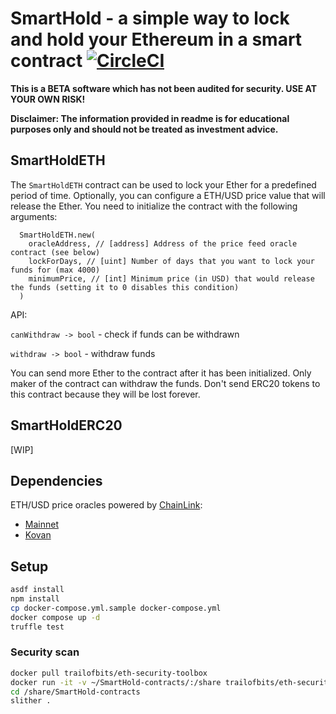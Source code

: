 # SmartHold - a simple way to lock and hold your Ethereum in a smart contract [![CircleCI](https://circleci.com/gh/pawurb/SmartHold-contracts.svg?style=svg)](https://circleci.com/gh/pawurb/SmartHold-contracts)

**This is a BETA software which has not been audited for security. USE AT YOUR OWN RISK!**

**Disclaimer: The information provided in readme is for educational purposes only and should not be treated as investment advice.**

## SmartHoldETH

The `SmartHoldETH` contract can be used to lock your Ether for a predefined period of time. Optionally, you can configure a ETH/USD price value that will release the Ether. You need to initialize the contract with the following arguments:

```nodejs
  SmartHoldETH.new(
    oracleAddress, // [address] Address of the price feed oracle contract (see below)
    lockForDays, // [uint] Number of days that you want to lock your funds for (max 4000)
    minimumPrice, // [int] Minimum price (in USD) that would release the funds (setting it to 0 disables this condition)
  )
```

API:

`canWithdraw -> bool` - check if funds can be withdrawn

`withdraw -> bool` - withdraw funds

You can send more Ether to the contract after it has been initialized. Only maker of the contract can withdraw the funds. Don't send ERC20 tokens to this contract because they will be lost forever.

## SmartHoldERC20

[WIP]

## Dependencies

ETH/USD price oracles powered by [ChainLink](https://docs.chain.link/docs/get-the-latest-price/):

* [Mainnet](https://etherscan.io/address/0x5f4eC3Df9cbd43714FE2740f5E3616155c5b8419)
* [Kovan](https://kovan.etherscan.io/address/0x9326BFA02ADD2366b30bacB125260Af641031331#code)

## Setup

```bash
asdf install
npm install
cp docker-compose.yml.sample docker-compose.yml
docker compose up -d
truffle test
```

### Security scan

```bash
docker pull trailofbits/eth-security-toolbox
docker run -it -v ~/SmartHold-contracts/:/share trailofbits/eth-security-toolbox
cd /share/SmartHold-contracts
slither .
```
